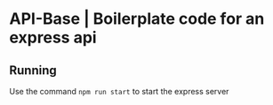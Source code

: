 # API-Base | Boilerplate code for an express api

## Running

Use the command `npm run start` to start the express server
